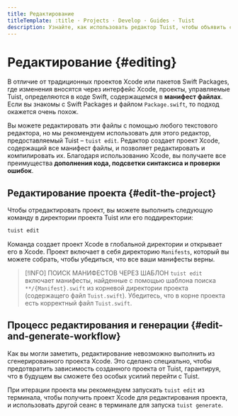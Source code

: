 ```yaml
---
title: Редактирование
titleTemplate: :title · Projects · Develop · Guides · Tuist
description: Узнайте, как использовать редактор Tuist, чтобы объявить свой проект, используя возможности системы сборки и редактора Xcode.
---
```


# Редактирование {#editing}

В отличие от традиционных проектов Xcode или пакетов Swift Packages, где изменения вносятся через интерфейс Xcode, проекты, управляемые Tuist, определяются в коде Swift, содержащемся в **манифест файлах**.
Если вы знакомы с Swift Packages и файлом `Package.swift`,
то подход окажется очень похож.

Вы можете редактировать эти файлы с помощью любого текстового редактора, но мы рекомендуем использовать для этого редактор, предоставляемый Tuist – `tuist edit`.
Редактор создает проект Xcode, содержащий все манифест файлы, и позволяет редактировать и компилировать их.
Благодаря использованию Xcode, вы получаете все преимущества **дополнения кода, подсветки синтаксиса и проверки ошибок**.

## Редактирование проекта {#edit-the-project}

Чтобы отредактировать проект, вы можете выполнить следующую команду в директории проекта Tuist или его поддиректории:

```bash
tuist edit
```

Команда создает проект Xcode в глобальной директории и открывает его в Xcode.
Проект включает в себя директорию `Manifests`, который вы можете собрать, чтобы убедиться, что все ваши манифесты верны.

> [!INFO] ПОИСК МАНИФЕСТОВ ЧЕРЕЗ ШАБЛОН
> `tuist edit` включает манифесты, найденные с помощью шаблона поиска `**/{Manifest}.swift` из корневой директории проекта (содержащего файл `Tuist.swift`). Убедитесь, что в корне проекта есть корректный файл `Tuist.swift`.

## Процесс редактирования и генерации {#edit-and-generate-workflow}

Как вы могли заметить, редактирование невозможно выполнить из сгенерированного проекта Xcode.
Это сделано специально, чтобы предотвратить зависимость созданного проекта от Tuist, гарантируя, что в будущем вы сможете без особых усилий перейти с Tuist.

При итерации проекта мы рекомендуем запускать `tuist edit` из терминала, чтобы получить проект Xcode для редактирования проекта, и использовать другой сеанс в терминале для запуска `tuist generate`.
